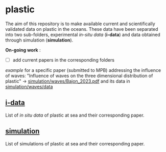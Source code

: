 # plastic

The aim of this repository is to make available current and scientifically validated data on plastic in the oceans. These data have been separated into two sub-folders, experimental *in-situ data* (**i-data**) and data obtained through simulation (**simulation**).

**On-going work** : 
- [ ] add current papers in the corresponding folders

*example* for a specific paper (submitted to MPB) addressing the influence of waves: "Influence of waves on the three dimensional distribution of plastic" -> [simulation/waves/Bajon\_2023.pdf](simulation/waves/Bajon\_2023.pdf) and its data in [simulation/waves/data](simulation/waves/data)

## [i-data](https://github.com/raphaelbajon/plastic-progress/i-data)
List of *in situ data* of plastic at sea and their corresponding paper.

## [simulation](https://github.com/raphaelbajon/plastic-progress/simulation)
List of simulations of plastic at sea and their corresponding paper.



